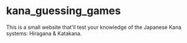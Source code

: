 # kana_guessing_games
This is a small website that'll test your knowledge of the Japanese Kana systems: Hiragana &amp; Katakana.
